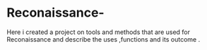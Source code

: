 # Reconaissance-
Here i created a project on tools and methods that are used for Reconaissance and describe the uses ,functions and its outcome .
